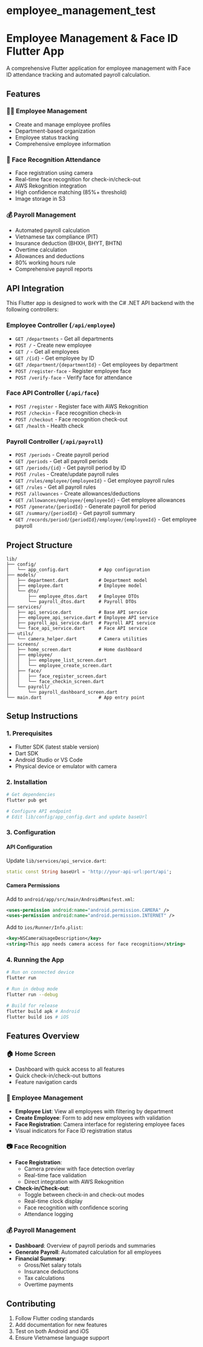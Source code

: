 # employee_management_test

# Employee Management & Face ID Flutter App

A comprehensive Flutter application for employee management with Face ID attendance tracking and automated payroll calculation.

## Features

### 🧑‍💼 Employee Management
- Create and manage employee profiles
- Department-based organization
- Employee status tracking
- Comprehensive employee information

### 🔐 Face Recognition Attendance
- Face registration using camera
- Real-time face recognition for check-in/check-out
- AWS Rekognition integration
- High confidence matching (85%+ threshold)
- Image storage in S3

### 💰 Payroll Management
- Automated payroll calculation
- Vietnamese tax compliance (PIT)
- Insurance deduction (BHXH, BHYT, BHTN)
- Overtime calculation
- Allowances and deductions
- 80% working hours rule
- Comprehensive payroll reports

## API Integration

This Flutter app is designed to work with the C# .NET API backend with the following controllers:

### Employee Controller (`/api/employee`)
- `GET /departments` - Get all departments
- `POST /` - Create new employee
- `GET /` - Get all employees
- `GET /{id}` - Get employee by ID
- `GET /department/{departmentId}` - Get employees by department
- `POST /register-face` - Register employee face
- `POST /verify-face` - Verify face for attendance

### Face API Controller (`/api/face`)
- `POST /register` - Register face with AWS Rekognition
- `POST /checkin` - Face recognition check-in
- `POST /checkout` - Face recognition check-out
- `GET /health` - Health check

### Payroll Controller (`/api/payroll`)
- `POST /periods` - Create payroll period
- `GET /periods` - Get all payroll periods
- `GET /periods/{id}` - Get payroll period by ID
- `POST /rules` - Create/update payroll rules
- `GET /rules/employee/{employeeId}` - Get employee payroll rules
- `GET /rules` - Get all payroll rules
- `POST /allowances` - Create allowances/deductions
- `GET /allowances/employee/{employeeId}` - Get employee allowances
- `POST /generate/{periodId}` - Generate payroll for period
- `GET /summary/{periodId}` - Get payroll summary
- `GET /records/period/{periodId}/employee/{employeeId}` - Get employee payroll

## Project Structure

```
lib/
├── config/
│   └── app_config.dart           # App configuration
├── models/
│   ├── department.dart           # Department model
│   ├── employee.dart             # Employee model
│   └── dto/
│       ├── employee_dtos.dart    # Employee DTOs
│       └── payroll_dtos.dart     # Payroll DTOs
├── services/
│   ├── api_service.dart          # Base API service
│   ├── employee_api_service.dart # Employee API service
│   ├── payroll_api_service.dart  # Payroll API service
│   └── face_api_service.dart     # Face API service
├── utils/
│   └── camera_helper.dart        # Camera utilities
├── screens/
│   ├── home_screen.dart          # Home dashboard
│   ├── employee/
│   │   ├── employee_list_screen.dart
│   │   └── employee_create_screen.dart
│   ├── face/
│   │   ├── face_register_screen.dart
│   │   └── face_checkin_screen.dart
│   └── payroll/
│       └── payroll_dashboard_screen.dart
└── main.dart                     # App entry point
```

## Setup Instructions

### 1. Prerequisites
- Flutter SDK (latest stable version)
- Dart SDK
- Android Studio or VS Code
- Physical device or emulator with camera

### 2. Installation
```bash
# Get dependencies
flutter pub get

# Configure API endpoint
# Edit lib/config/app_config.dart and update baseUrl
```

### 3. Configuration

#### API Configuration
Update `lib/services/api_service.dart`:
```dart
static const String baseUrl = 'http://your-api-url:port/api';
```

#### Camera Permissions
Add to `android/app/src/main/AndroidManifest.xml`:
```xml
<uses-permission android:name="android.permission.CAMERA" />
<uses-permission android:name="android.permission.INTERNET" />
```

Add to `ios/Runner/Info.plist`:
```xml
<key>NSCameraUsageDescription</key>
<string>This app needs camera access for face recognition</string>
```

### 4. Running the App
```bash
# Run on connected device
flutter run

# Run in debug mode
flutter run --debug

# Build for release
flutter build apk # Android
flutter build ios # iOS
```

## Features Overview

### 🏠 Home Screen
- Dashboard with quick access to all features
- Quick check-in/check-out buttons
- Feature navigation cards

### 👥 Employee Management
- **Employee List**: View all employees with filtering by department
- **Create Employee**: Form to add new employees with validation
- **Face Registration**: Camera interface for registering employee faces
- Visual indicators for Face ID registration status

### 📷 Face Recognition
- **Face Registration**: 
  - Camera preview with face detection overlay
  - Real-time face validation
  - Direct integration with AWS Rekognition
- **Check-in/Check-out**:
  - Toggle between check-in and check-out modes
  - Real-time clock display
  - Face recognition with confidence scoring
  - Attendance logging

### 💰 Payroll Management
- **Dashboard**: Overview of payroll periods and summaries
- **Generate Payroll**: Automated calculation for all employees
- **Financial Summary**: 
  - Gross/Net salary totals
  - Insurance deductions
  - Tax calculations
  - Overtime payments

## Contributing

1. Follow Flutter coding standards
2. Add documentation for new features
3. Test on both Android and iOS
4. Ensure Vietnamese language support
